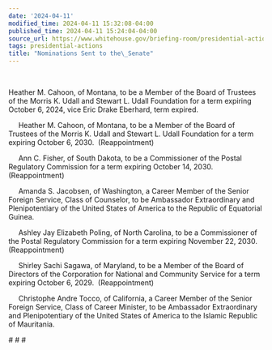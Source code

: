 ```yaml
---
date: '2024-04-11'
modified_time: 2024-04-11 15:32:08-04:00
published_time: 2024-04-11 15:24:04-04:00
source_url: https://www.whitehouse.gov/briefing-room/presidential-actions/2024/04/11/nominations-sent-to-the-senate-142/
tags: presidential-actions
title: "Nominations Sent to the\_Senate"
---
```

 
    

Heather M. Cahoon, of Montana, to be a Member of the Board of Trustees
of the Morris K. Udall and Stewart L. Udall Foundation for a term
expiring October 6, 2024, vice Eric Drake Eberhard, term expired.

     Heather M. Cahoon, of Montana, to be a Member of the Board of
Trustees of the Morris K. Udall and Stewart L. Udall Foundation for a
term expiring October 6, 2030.  (Reappointment)

     Ann C. Fisher, of South Dakota, to be a Commissioner of the Postal
Regulatory Commission for a term expiring October 14, 2030. 
(Reappointment)

     Amanda S. Jacobsen, of Washington, a Career Member of the Senior
Foreign Service, Class of Counselor, to be Ambassador Extraordinary and
Plenipotentiary of the United States of America to the Republic of
Equatorial Guinea.

     Ashley Jay Elizabeth Poling, of North Carolina, to be a
Commissioner of the Postal Regulatory Commission for a term expiring
November 22, 2030.  (Reappointment)

     Shirley Sachi Sagawa, of Maryland, to be a Member of the Board of
Directors of the Corporation for National and Community Service for a
term expiring October 6, 2029.  (Reappointment)

     Christophe Andre Tocco, of California, a Career Member of the
Senior Foreign Service, Class of Career Minister, to be Ambassador
Extraordinary and Plenipotentiary of the United States of America to the
Islamic Republic of Mauritania.

  
\# \# \#
